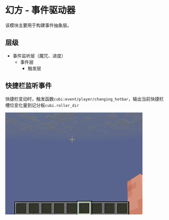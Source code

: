 # 幻方 - 事件驱动器

该模块主要用于构建事件抽象层。

## 层级

* 事件监听层（魔咒、进度）
  * 事件层
    * 触发层

## 快捷栏监听事件

快捷栏变动时，触发函数`cubi:event/player/changing_hotbar`，输出当前快捷栏槽位变化量到记分板`cubi.roller_dir`

![alt text](<Cubi Hotbar Changing.gif>)
